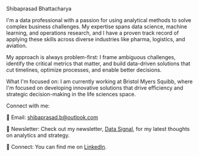 Shibaprasad Bhattacharya

I'm a data professional with a passion for using analytical methods to solve complex business challenges. My expertise spans data science, machine learning, and operations research, and I have a proven track record of applying these skills across diverse industries like pharma, logistics, and aviation.

My approach is always problem-first: I frame ambiguous challenges, identify the critical metrics that matter, and build data-driven solutions that cut timelines, optimize processes, and enable better decisions.

What I'm focused on:
I am currently working at Bristol Myers Squibb, where I'm focused on developing innovative solutions that drive efficiency and strategic decision-making in the life sciences space.

Connect with me:

  📧 Email: shibaprasad.b@outlook.com

  📝 Newsletter: Check out my newsletter, [Data Signal](https://datasignal.substack.com), for my latest thoughts on analytics and strategy.

  🔗 Connect: You can find me on [LinkedIn](https://www.linkedin.com/in/shibaprasad-bhattacharya/).



<!---
shibaprasadb/shibaprasadb is a ✨ special ✨ repository because its `README.md` (this file) appears on your GitHub profile.
You can click the Preview link to take a look at your changes.
--->
